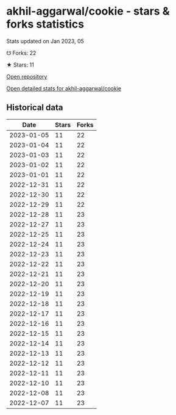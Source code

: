 # akhil-aggarwal/cookie - stars & forks statistics

Stats updated on Jan 2023, 05

☋ Forks: 22

★ Stars: 11

[Open repository](https://github.com/akhil-aggarwal/cookie)

[Open detailed stats for akhil-aggarwal/cookie](https://reviewgithub.com/rep/akhil-aggarwal/cookie)

## Historical data
| Date | Stars | Forks |
|------|-------|-------|
| 2023-01-05 | 11 | 22 | 
| 2023-01-04 | 11 | 22 | 
| 2023-01-03 | 11 | 22 | 
| 2023-01-02 | 11 | 22 | 
| 2023-01-01 | 11 | 22 | 
| 2022-12-31 | 11 | 22 | 
| 2022-12-30 | 11 | 22 | 
| 2022-12-29 | 11 | 22 | 
| 2022-12-28 | 11 | 23 | 
| 2022-12-27 | 11 | 23 | 
| 2022-12-25 | 11 | 23 | 
| 2022-12-24 | 11 | 23 | 
| 2022-12-23 | 11 | 23 | 
| 2022-12-22 | 11 | 23 | 
| 2022-12-21 | 11 | 23 | 
| 2022-12-20 | 11 | 23 | 
| 2022-12-19 | 11 | 23 | 
| 2022-12-18 | 11 | 23 | 
| 2022-12-17 | 11 | 23 | 
| 2022-12-16 | 11 | 23 | 
| 2022-12-15 | 11 | 23 | 
| 2022-12-14 | 11 | 23 | 
| 2022-12-13 | 11 | 23 | 
| 2022-12-12 | 11 | 23 | 
| 2022-12-11 | 11 | 23 | 
| 2022-12-10 | 11 | 23 | 
| 2022-12-08 | 11 | 23 | 
| 2022-12-07 | 11 | 23 | 

